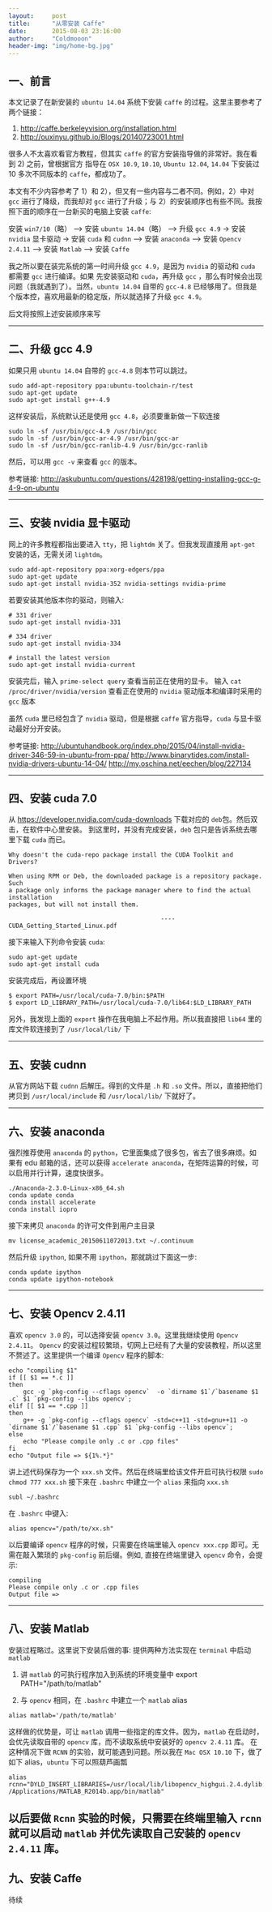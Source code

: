 ```yaml
---
layout:     post
title:      "从零安装 Caffe"
date:       2015-08-03 23:16:00
author:     "Coldmooon"
header-img: "img/home-bg.jpg"
---
```


## 一、前言
本文记录了在新安装的 `ubuntu 14.04` 系统下安装 `caffe` 的过程。这里主要参考了两个链接：
1) <http://caffe.berkeleyvision.org/installation.html>
2) <http://ouxinyu.github.io/Blogs/20140723001.html>

很多人不太喜欢看官方教程，但其实 `caffe` 的官方安装指导做的非常好。我在看到 2) 之前，曾根据官方
指导在 `OSX 10.9`, `10.10`, `Ubuntu 12.04`, `14.04` 下安装过 10 多次不同版本的 `caffe`，都成功了。

本文有不少内容参考了 1）和 2），但又有一些内容与二者不同。例如，2）中对 `gcc` 进行了降级，而我却对 `gcc` 进行了升级；与 2）的安装顺序也有些不同。我按照下面的顺序在一台新买的电脑上安装 `caffe`: 

安装 `win7/10`（略） --> 安装 `ubuntu 14.04`（略） --> 升级 `gcc 4.9` -> 安装 `nvidia` 显卡驱动 -> 安装 `cuda` 和 `cudnn` --> 安装 `anaconda` --> 安装 `Opencv 2.4.11` --> 安装 `Matlab` --> 安装 `Caffe`

我之所以要在装完系统的第一时间升级 `gcc 4.9`，是因为 `nvidia` 的驱动和 `cuda` 都需要 `gcc` 进行编译。如果
先安装驱动和 `cuda`，再升级 `gcc` ，那么有时候会出现问题（我就遇到了）。当然，`ubuntu 14.04` 自带的 `gcc-4.8` 已经够用了。但我是个版本控，喜欢用最新的稳定版，所以就选择了升级 `gcc 4.9`。

后文将按照上述安装顺序来写

-------------------------------------------------------

## 二、升级 gcc 4.9

如果只用 `ubuntu 14.04` 自带的 `gcc-4.8` 则本节可以跳过。

```
sudo add-apt-repository ppa:ubuntu-toolchain-r/test
sudo apt-get update
sudo apt-get install g++-4.9
```
这样安装后，系统默认还是使用 `gcc 4.8`，必须要重新做一下软连接

```
sudo ln -sf /usr/bin/gcc-4.9 /usr/bin/gcc
sudo ln -sf /usr/bin/gcc-ar-4.9 /usr/bin/gcc-ar
sudo ln -sf /usr/bin/gcc-ranlib-4.9 /usr/bin/gcc-ranlib
```
然后，可以用 `gcc -v` 来查看 `gcc` 的版本。

参考链接:
<http://askubuntu.com/questions/428198/getting-installing-gcc-g-4-9-on-ubuntu>

-------------------------

## 三、安装 nvidia 显卡驱动

网上的许多教程都指出要进入 `tty`，把 `lightdm` 关了。但我发现直接用 `apt-get` 安装的话，无需关闭 `lightdm`。

```
sudo add-apt-repository ppa:xorg-edgers/ppa
sudo apt-get update
sudo apt-get install nvidia-352 nvidia-settings nvidia-prime
```

若要安装其他版本你的驱动，则输入:

```
# 331 driver
sudo apt-get install nvidia-331

# 334 driver
sudo apt-get install nvidia-334

# install the latest version
sudo apt-get install nvidia-current
```
安装完后，输入 `prime-select query` 查看当前正在使用的显卡。
输入 `cat /proc/driver/nvidia/version` 查看正在使用的 `nvidia` 驱动版本和编译时采用的 `gcc` 版本

虽然 `cuda` 里已经包含了 `nvidia` 驱动，但是根据 `caffe` 官方指导，`cuda` 与显卡驱动最好分开安装。

参考链接:
<http://ubuntuhandbook.org/index.php/2015/04/install-nvidia-driver-346-59-in-ubuntu-from-ppa/>
<http://www.binarytides.com/install-nvidia-drivers-ubuntu-14-04/>
<http://my.oschina.net/eechen/blog/227134>


---------------------------------


## 四、安装 cuda 7.0
从 <https://developer.nvidia.com/cuda-downloads> 下载对应的 `deb`包。然后双击，在软件中心里安装。
到这里时，并没有完成安装，`deb` 包只是告诉系统去哪里下载 `cuda` 而已。

```
Why doesn't the cuda-repo package install the CUDA Toolkit and Drivers?

When using RPM or Deb, the downloaded package is a repository package. Such
a package only informs the package manager where to find the actual installation
packages, but will not install them.

                                          ---- CUDA_Getting_Started_Linux.pdf
```
接下来输入下列命令安装 `cuda`:
```
sudo apt-get update
sudo apt-get install cuda
```
安装完成后，再设置环境
```
$ export PATH=/usr/local/cuda-7.0/bin:$PATH
$ export LD_LIBRARY_PATH=/usr/local/cuda-7.0/lib64:$LD_LIBRARY_PATH
```

另外，我发现上面的 `export` 操作在我电脑上不起作用。所以我直接把 `lib64` 里的库文件软连接到了 `/usr/local/lib/` 下 

--------------------------------

## 五、安装 cudnn

从官方网站下载 `cudnn` 后解压。得到的文件是 `.h` 和 `.so` 文件。所以，直接把他们拷贝到 `/usr/local/include` 和  `/usr/local/lib/` 下就好了。

---------------------------------------------------


## 六、安装 anaconda
强烈推荐使用 `anaconda` 的 `python`，它里面集成了很多包，省去了很多麻烦。如果有 edu 邮箱的话，还可以获得 `accelerate anaconda`，在矩阵运算的时候，可以启用并行计算，速度快很多。
```
./Anaconda-2.3.0-Linux-x86_64.sh
conda update conda
conda install accelerate
conda install iopro
```
接下来拷贝 `anaconda` 的许可文件到用户主目录

`mv license_academic_20150611072013.txt ~/.continuum`

然后升级 `ipython`, 如果不用 `ipython`，那就跳过下面这一步:

```
conda update ipython
conda update ipython-notebook
```
------------------------------

## 七、安装 Opencv 2.4.11
喜欢 `opencv 3.0` 的，可以选择安装 `opencv 3.0`。这里我继续使用 `Opencv 2.4.11`。
`Opencv` 的安装过程较繁琐，切网上已经有了大量的安装教程，所以这里不赘述了。这里提供一个编译 `Opencv` 程序的脚本:
```
echo "compiling $1"
if [[ $1 == *.c ]]
then
    gcc -g `pkg-config --cflags opencv`  -o `dirname $1`/`basename $1 .c` $1 `pkg-config --libs opencv`;
elif [[ $1 == *.cpp ]]
then
    g++ -g `pkg-config --cflags opencv` -std=c++11 -std=gnu++11 -o `dirname $1`/`basename $1 .cpp` $1 `pkg-config --libs opencv`;
else
    echo "Please compile only .c or .cpp files"
fi
echo "Output file => ${1%.*}"
```
讲上述代码保存为一个 `xxx.sh` 文件。然后在终端里给该文件开启可执行权限 `sudo chmod 777 xxx.sh`
接下来在 `.bashrc` 中建立一个 `alias` 来指向 `xxx.sh`
```
subl ~/.bashrc
```
在 `.bashrc` 中键入:
```
alias opencv="/path/to/xx.sh"
```
以后要编译 `opencv` 程序的时候，只需要在终端里输入 `opencv xxx.cpp` 即可。无需在敲入繁琐的 `pkg-config` 前后缀。例如, 直接在终端里键入 `opencv` 命令，会提示:
```
compiling 
Please compile only .c or .cpp files
Output file => 
```

----------------------

## 八、安装 Matlab
安装过程略过。这里说下安装后做的事:
提供两种方法实现在 `terminal` 中启动 `matlab`
1) 讲 `matlab` 的可执行程序加入到系统的环境变量中
export PATH="/path/to/matlab"

2) 与 `opencv` 相同，在 `.bashrc` 中建立一个 `matlab` alias
```
alias matlab='/path/to/matlab'
```
这样做的优势是，可让 `matlab` 调用一些指定的库文件。因为，`matlab` 在启动时，会优先读取自带的 `opencv` 库，而不读取系统中安装好的 `opencv 2.4.11` 库。
在这种情况下做 `RCNN` 的实验，就可能遇到问题。所以我在 `Mac OSX 10.10` 下，做了如下 alias，`ubuntu` 下可以照葫芦画瓢
```
alias rcnn="DYLD_INSERT_LIBRARIES=/usr/local/lib/libopencv_highgui.2.4.dylib:/usr/local/lib/libtiff.5.dylib /Applications/MATLAB_R2014b.app/bin/matlab"
```

以后要做 `Rcnn` 实验的时候，只需要在终端里输入 `rcnn` 就可以启动 `matlab` 并优先读取自己安装的 `opencv 2.4.11` 库。
----------------------------

## 九、安装 Caffe
待续


